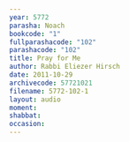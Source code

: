 ```yaml
---
year: 5772
parasha: Noach
bookcode: "1"
fullparashacode: "102"
parashacode: "102"
title: Pray for Me
author: Rabbi Eliezer Hirsch
date: 2011-10-29
archivecode: 57721021
filename: 5772-102-1
layout: audio
moment: 
shabbat: 
occasion: 
---
```

